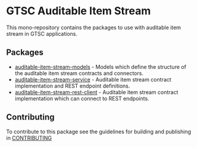 # GTSC Auditable Item Stream

This mono-repository contains the packages to use with auditable item stream in GTSC applications.

## Packages

- [auditable-item-stream-models](packages/auditable-item-stream-models/README.md) - Models which define the structure of the auditable item stream contracts and connectors.
- [auditable-item-stream-service](packages/auditable-item-stream-service/README.md) - Auditable item stream contract implementation and REST endpoint definitions.
- [auditable-item-stream-rest-client](packages/auditable-item-stream-rest-client/README.md) - Auditable item stream contract implementation which can connect to REST endpoints.

## Contributing

To contribute to this package see the guidelines for building and publishing in [CONTRIBUTING](./CONTRIBUTING.md)
